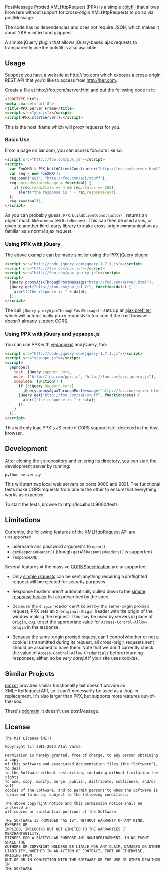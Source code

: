 PostMessage Proxied XMLHttpRequest (PPX) is a simple [polyfill][] that allows browsers without support for cross-origin XMLHttpRequests to do so via postMessage.

The code has no dependencies and does not require JSON, which makes it about 2KB minified and gzipped.

A simple jQuery plugin that allows jQuery-based ajax requests to transparently use the polyfill is also available.

## Usage

Suppose you have a website at http://foo.com which exposes a cross-origin REST API that you'd like to access from http://bar.com.

Create a file at http://foo.com/server.html and put the following code in it:

```html
<!DOCTYPE html>
<meta charset="utf-8">
<title>PPX Server Frame</title>
<script src="ppx.js"></script>
<script>PPX.startServer();</script>
```

This is the host iframe which will proxy requests for you.

### Basic Use

From a page on bar.com, you can access foo.com like so:

```html
<script src="http://foo.com/ppx.js"></script>
<script>
  var FooXHR = PPX.buildClientConstructor("http://foo.com/server.html");
  var req = new FooXHR();
  req.open("GET", "http://foo.com/api/stuff");
  req.onreadystatechange = function() {
    if (req.readyState == 4 && req.status == 200)
      alert("the response is " + req.responseText);
  };
  req.send(null);
</script>
```

As you can probably guess, `PPX.buildClientConstructor()` returns an object much like `window.XMLHttpRequest`. This can then be used as-is, or given to another third-party library to make cross-origin communication as familiar as a normal ajax request.

### Using PPX with jQuery

The above example can be made simpler using the PPX jQuery plugin:

```html
<script src="http://code.jquery.com/jquery-1.7.1.js"></script>
<script src="http://foo.com/ppx.js"></script>
<script src="http://foo.com/ppx.jquery.js"></script>
<script>
  jQuery.proxyAjaxThroughPostMessage("http://foo.com/server.html");
  jQuery.get("http://foo.com/api/stuff", function(data) {
    alert("the response is " + data);
  });
</script>
```

The call `jQuery.proxyAjaxThroughPostMessage()` sets up an [ajax prefilter][] which will automatically proxy requests to foo.com if the host browser doesn't already support CORS.

### Using PPX with jQuery and yepnope.js

You can use PPX with [yepnope.js][] and jQuery, too:

```html
<script src="http://code.jquery.com/jquery-1.7.1.js"></script>
<script src="yepnope.js"></script>
<script>
  yepnope({
    test: jQuery.support.cors,
    nope: ["http://foo.com/ppx.js", "http://foo.com/ppx.jquery.js"],
    complete: function() {
      if (!jQuery.support.cors)
        jQuery.proxyAjaxThroughPostMessage("http://foo.com/server.html");
      jQuery.get("http://foo.com/api/stuff", function(data) {
        alert("the response is " + data);
      });
    }
  });
</script>
```

This will only load PPX's JS code if CORS support isn't detected in the host browser.

## Development

After cloning the git repository and entering its directory, you can start the development server by running:

    python server.py
    
This will start two local web servers on ports 9000 and 9001. The functional tests make CORS requests from one to the other to ensure that everything works as expected.

To start the tests, browse to http://localhost:9000/test/.

## Limitations

Currently, the following features of the [XMLHttpRequest API][] are unsupported:

* username and password arguments to `open()`
* `getResponseHeader()` (though `getAllResponseHeaders()` is supported)
* `responseXML`

Several features of the massive [CORS Specification][] are unsupported:

* Only [simple requests][] can be sent; anything requiring a preflighted request will be rejected for security purposes.

* Response headers aren't automatically culled down to the [simple response header][] list as prescribed by the spec.

* Because the `Origin` header can't be set by the same-origin proxied request, PPX sets an `X-Original-Origin` header with the origin of the window making the request. This may be used by servers in place of `Origin`, e.g. to set the appropriate value for `Access-Control-Allow-Origin` in the response.

* Because the same-origin proxied request can't control whether or not a cookie is transmitted during its request, all cross-origin requests sent should be assumed to have them. Note that we don't currently check the value of `Access-Control-Allow-Credentials` before returning responses, either, so be *very careful* if your site uses cookies.

## Similar Projects

[pmxdr][] provides similar functionality but doesn't provide an XMLHttpRequest API, so it can't necessarily be used as a drop-in replacement. It's also larger than PPX, but supports more features out-of-the-box.

There's [xdomain](https://github.com/jpillora/xdomain). It doesn't use postMessage.

## License

```
The MIT License (MIT)

Copyright (c) 2011-2014 Atul Varma

Permission is hereby granted, free of charge, to any person obtaining a copy
of this software and associated documentation files (the "Software"), to deal
in the Software without restriction, including without limitation the rights
to use, copy, modify, merge, publish, distribute, sublicense, and/or sell
copies of the Software, and to permit persons to whom the Software is
furnished to do so, subject to the following conditions:

The above copyright notice and this permission notice shall be included in
all copies or substantial portions of the Software.

THE SOFTWARE IS PROVIDED "AS IS", WITHOUT WARRANTY OF ANY KIND, EXPRESS OR
IMPLIED, INCLUDING BUT NOT LIMITED TO THE WARRANTIES OF MERCHANTABILITY,
FITNESS FOR A PARTICULAR PURPOSE AND NONINFRINGEMENT. IN NO EVENT SHALL THE
AUTHORS OR COPYRIGHT HOLDERS BE LIABLE FOR ANY CLAIM, DAMAGES OR OTHER
LIABILITY, WHETHER IN AN ACTION OF CONTRACT, TORT OR OTHERWISE, ARISING FROM,
OUT OF OR IN CONNECTION WITH THE SOFTWARE OR THE USE OR OTHER DEALINGS IN
THE SOFTWARE.
```

  [Polyfill]: http://remysharp.com/2010/10/08/what-is-a-polyfill/
  [pmxdr]: https://github.com/eligrey/pmxdr
  [XMLHttpRequest API]: http://www.w3.org/TR/XMLHttpRequest/
  [CORS Specification]: http://www.w3.org/TR/cors/
  [simple requests]: https://developer.mozilla.org/En/HTTP_access_control#Simple_requests
  [simple response header]: http://www.w3.org/TR/cors/#simple-response-header
  [ajax prefilter]: http://api.jquery.com/extending-ajax/#Prefilters
  [yepnope.js]: http://yepnopejs.com/
